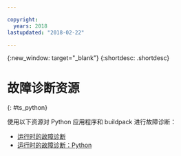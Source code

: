 ```yaml
---

copyright:
  years: 2018
lastupdated: "2018-02-22"

---
```


{:new_window: target="_blank"}
{:shortdesc: .shortdesc}

# 故障诊断资源
{: #ts_python}

使用以下资源对 Python 应用程序和 buildpack 进行故障诊断：

* [运行时的故障诊断](../common/ts_runtimes.html#runtimes)
* [运行时的故障诊断：Python](../common/ts_runtimes.html#ts_python)
